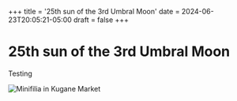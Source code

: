 +++ title = '25th sun of the 3rd Umbral Moon' date = 2024-06-23T20:05:21-05:00 draft = false +++

# 25th sun of the 3rd Umbral Moon

Testing

![Minifilia in Kugane Market](https://live.staticflickr.com/65535/53809634141_5c341af3d9_b.jpg)

